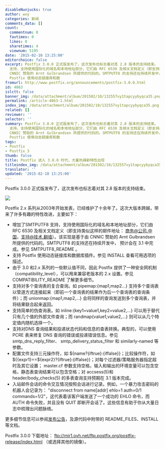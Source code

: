 ```yaml
---
disableNunjucks: true
author: wxy
categories: 新闻
comments_data: []
count:
  commentnum: 0
  favtimes: 0
  likes: 0
  sharetimes: 4
  viewnum: 5195
date: '2015-02-10 13:25:00'
editorchoice: false
excerpt: Postfix 3.0.0 正式版发布了，这次发布也标志着对其 2.8 版本的支持结束。  Postfix 2.x 系列从2003年开始发表，已经维护了十余年了。这次大版本跨越，带来了许多有趣的特性改进，主要如下：   增加了SMTPUTF8
  支持，支持使用国际化的域名和本地地址部分，它们由 RFC 6530 及相关文档定义（即支持类似这样的邮件地址： 商务@公司.中国，支持@技术.翻墙）。该实现是基于由
  CNNIC 赞助的 Arnt Gulbrandsen 所提供的代码的。SMTPUTF8 的支持还在持续开发中， 预计会在 3.1 中完成。参见 SMTPUTF8_README。   支持
  Postfix 使用动态链接库和数
fromurl: http://www.postfix.org/announcements/postfix-3.0.0.html
id: 4863
islctt: false
banner_img: /data/attachment/album/201502/10/132557vy1tapcyybyqca35.png
permalink: /article-4863-1.html
index_img: /data/attachment/album/201502/10/132557vy1tapcyybyqca35.png
related: []
reviewer: ''
selector: ''
summary: Postfix 3.0.0 正式版发布了，这次发布也标志着对其 2.8 版本的支持结束。  Postfix 2.x 系列从2003年开始发表，已经维护了十余年了。这次大版本跨越，带来了许多有趣的特性改进，主要如下：   增加了SMTPUTF8
  支持，支持使用国际化的域名和本地地址部分，它们由 RFC 6530 及相关文档定义（即支持类似这样的邮件地址： 商务@公司.中国，支持@技术.翻墙）。该实现是基于由
  CNNIC 赞助的 Arnt Gulbrandsen 所提供的代码的。SMTPUTF8 的支持还在持续开发中， 预计会在 3.1 中完成。参见 SMTPUTF8_README。   支持
  Postfix 使用动态链接库和数
tags:
- Postfix
- Postfix 3
thumb: false
title: Postfix 进入 3.0.0 时代，大量热辣新特性出现
titleindex_img: /data/attachment/album/201502/10/132557vy1tapcyybyqca35.png
translator: ''
updated: '2015-02-10 13:25:00'
---
```


Postfix 3.0.0 正式版发布了，这次发布也标志着对其 2.8 版本的支持结束。


![](/data/attachment/album/201502/10/132557vy1tapcyybyqca35.png)


Postfix 2.x 系列从2003年开始发表，已经维护了十余年了。这次大版本跨越，带来了许多有趣的特性改进，主要如下：


* 增加了SMTPUTF8 支持，支持使用国际化的域名和本地地址部分，它们由 RFC 6530 及相关文档定义（即支持类似这样的邮件地址： 商务@公司.中国，支持@技术.翻墙）。该实现是基于由 CNNIC 赞助的 Arnt Gulbrandsen 所提供的代码的。SMTPUTF8 的支持还在持续开发中， 预计会在 3.1 中完成。参见 SMTPUTF8\_README 。
* 支持 Postfix 使用动态链接库和数据库插件。参见 INSTALL 查看可用选项的描述。
* 由于 3.0 和2.x 系列的一些默认值不同，因此 Postfix 提供了一种安全网机制（compatibility\_level），可以用来兼容老版本的 2.x 设置。参见 COMPATIBILITY\_README 了解更多细节。
* 支持对多个查询表的复合查询。如 pipemap:{map1,map2...} 支持多个查询表以管道方式连接起来（即前一个查询表的结果作为后一个查询表的查询条件）；而 unionmap:{map1,map2,...} 会将同样的查询发送到多个查询表，并将结果联合起来返回。
* 支持简单的伪查询表。如 inline:{key1=value1,key2=value2,...} 可以用于替代只有几个值的外部文件查询；而 randmap{value1,value2,...} 则可以从几个特定值内随机选择一个。
* 支持对DNS 查询结果和投递状态代码和信息的查表转换。典型的，可以使用 PCRE 表来修复 DNS 查询的错误或投递错误信息。参见 smtp\_dns\_reply\_filter、 smtp\_delivery\_status\_filter 和 similarly-named 等参数。
* 配置文件支持三元操作符，如 ${name?{iftrue}:{iffalse}}；比较操作符，如 ${{expr1}==${expr2}?{iftrue}:{iffalse}}；对每个过滤器/策略服务器指定超时及其它设置； master.cf 参数支持空格，输入和输出的环境变量可以包含空格，静态表查询结果可以包含空格；对 accsess(5)和 header/body\_checks(5) 的多表查询支持预期在 3.1 版本完成。
* 入站邮件会话的命令交互情况按照会话进行记录。例如，一个暴力攻击密码的机器人会记录为： "disconnect from name[addr] ehlo=1 auth=0/1 commands=1/2"，这代表着该客户端发送了一个成功的 EHLO 命令，而 AUTH 命令失败，并且没有 QUIT 即断开会话了。这些信息有助于你从大量日志中梳理出问题脉络。


更多细节信息可以参阅[发布公告](ftp://mir1.ovh.net/ftp.postfix.org/postfix-release/official/postfix-3.0.0.RELEASE_NOTES)，及源代码中附带的 README\_FILES、INSTALL 等文档。


Postfix 3.0.0 下载地址： <ftp://mir1.ovh.net/ftp.postfix.org/postfix-release/index.html> （或选择其他的镜像）。